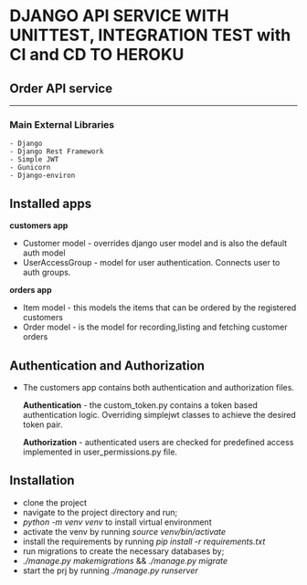 # DJANGO API SERVICE WITH UNITTEST, INTEGRATION TEST with CI and CD TO HEROKU

## Order API service

---

### Main External Libraries

    - Django
    - Django Rest Framework
    - Simple JWT
    - Gunicorn
    - Django-environ

## Installed apps

**customers app**

- Customer model - overrides django user model and is also the default auth model 
- UserAccessGroup - model for user authentication. Connects user to auth groups.

**orders app**

- Item model - this models the items that can be ordered by the registered customers 
- Order model - is the model for recording,listing and fetching customer orders

## Authentication and Authorization
- The customers app contains both authentication and authorization files.

    **Authentication**  - the custom_token.py contains a token based authentication logic. Overriding simplejwt classes to achieve the desired token pair.
    
    **Authorization** - authenticated users are checked for predefined access implemented in user_permissions.py file.

## Installation

- clone the project
- navigate to the project directory and run;
- *python -m venv venv* to install virtual environment
- activate the venv by running *source venv/bin/activate*
- install the requirements by running *pip install -r requirements.txt*
- run migrations to create the necessary databases by;
- *./manage.py makemigrations* && *./manage.py migrate*
- start the prj by running *./manage.py runserver*
